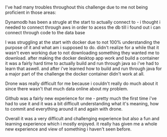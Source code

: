 I've had many troubles throughout this challenge due to me not being proficient in those areas:

Dynamodb has been a strugle at the start to actually connect to - i thought i needed to connect through aws in order
to acess the db till i found out i can connect through code to the data base

I was struggling at the start with docker due to not 100% understanding the purpose of it and what am i supposed to do.
didn't realize for a while that it wasn't even working due to not downloading something they wanted me to download.
after making the docker desktop app work and build a container it was a fairly hard time to actually build and run 
through java so i've had to learn that aswell. and after i've learned how to build and run through java for a major part
of the challenge the docker container didn't work at all.

Drone was really difficult for me because i couldn't really do much about it since there wasn't that much data online
about my problem.

Github was a fairly new experience for me - pretty much the first time i've had to use it and it was a bit difficult
understanding what it's meaning, how to commit and everything around it and again with drone.

Overall it was a very difficult and challenging experience but also a fun and learning experience which i mostly enjoyed. it really has given me a whole new experience and view of something i haven't seen before.
